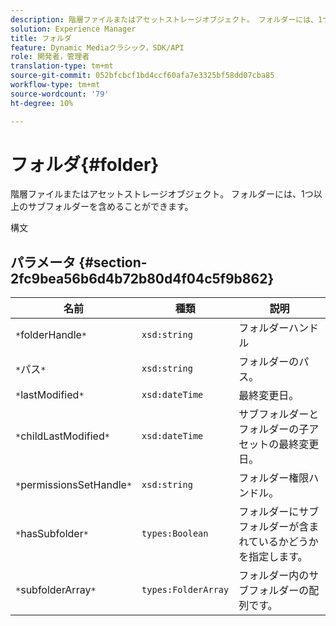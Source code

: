 ```yaml
---
description: 階層ファイルまたはアセットストレージオブジェクト。 フォルダーには、1つ以上のサブフォルダーを含めることができます。
solution: Experience Manager
title: フォルダ
feature: Dynamic Mediaクラシック，SDK/API
role: 開発者，管理者
translation-type: tm+mt
source-git-commit: 052bfcbcf1bd4ccf60afa7e3325bf58dd07cba85
workflow-type: tm+mt
source-wordcount: '79'
ht-degree: 10%

---
```



# フォルダ{#folder}

階層ファイルまたはアセットストレージオブジェクト。 フォルダーには、1つ以上のサブフォルダーを含めることができます。

構文

## パラメータ {#section-2fc9bea56b6d4b72b80d4f04c5f9b862}

| 名前 | 種類 | 説明 |
|---|---|---|
| `*`folderHandle`*` | `xsd:string` | フォルダーハンドル |
| `*`パス`*` | `xsd:string` | フォルダーのパス。 |
| `*`lastModified`*` | `xsd:dateTime` | 最終変更日。 |
| `*`childLastModified`*` | `xsd:dateTime` | サブフォルダーとフォルダーの子アセットの最終変更日。 |
| `*`permissionsSetHandle`*` | `xsd:string` | フォルダー権限ハンドル。 |
| `*`hasSubfolder`*` | `types:Boolean` | フォルダーにサブフォルダーが含まれているかどうかを指定します。 |
| `*`subfolderArray`*` | `types:FolderArray` | フォルダー内のサブフォルダーの配列です。 |

